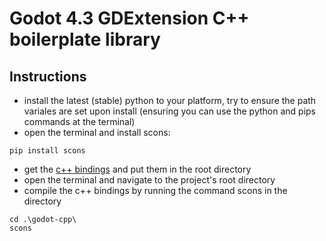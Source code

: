 # Godot 4.3 GDExtension C++ boilerplate library

## Instructions
- install the latest (stable) python to your platform, try to ensure the path variales are set upon install (ensuring you can use the python and pips commands at the terminal)
- open the terminal and install scons:
```
pip install scons
```
- get the [c++ bindings](https://github.com/godotengine/godot-cpp/tree/4.3) and put them in the root directory
- open the terminal and navigate to the project's root directory
- compile the c++ bindings by running the command scons in the directory
```
cd .\godot-cpp\
scons
```
